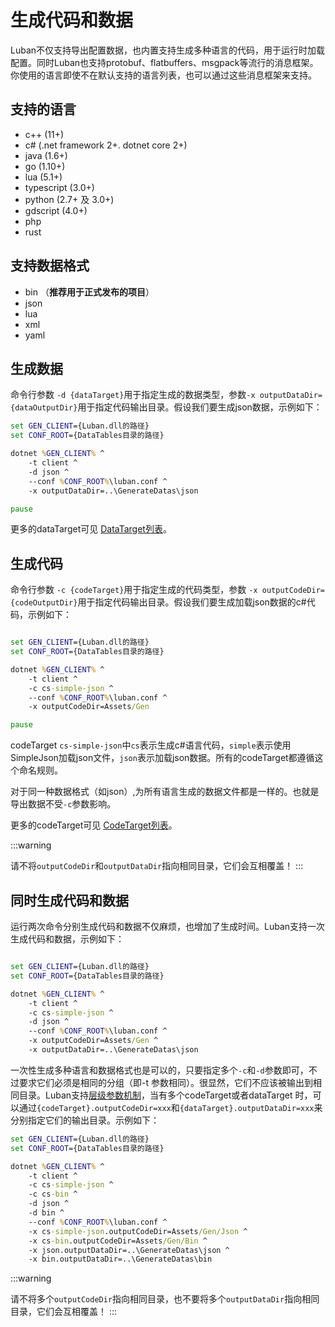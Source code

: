 # 生成代码和数据

Luban不仅支持导出配置数据，也内置支持生成多种语言的代码，用于运行时加载配置。同时Luban也支持protobuf、flatbuffers、msgpack等流行的消息框架。
你使用的语言即使不在默认支持的语言列表，也可以通过这些消息框架来支持。

## 支持的语言

- c++ (11+)
- c# (.net framework 2+. dotnet core 2+)
- java (1.6+)
- go (1.10+)
- lua (5.1+)
- typescript (3.0+)
- python (2.7+ 及 3.0+)
- gdscript (4.0+)
- php
- rust

## 支持数据格式

- bin  （**推荐用于正式发布的项目**）
- json
- lua
- xml
- yaml

## 生成数据

命令行参数 `-d {dataTarget}`用于指定生成的数据类型，参数`-x outputDataDir={dataOutputDir}`用于指定代码输出目录。假设我们要生成json数据，示例如下：

```bat
set GEN_CLIENT={Luban.dll的路径}
set CONF_ROOT={DataTables目录的路径}

dotnet %GEN_CLIENT% ^
    -t client ^
    -d json ^
    --conf %CONF_ROOT%\luban.conf ^
    -x outputDataDir=..\GenerateDatas\json

pause
```

更多的dataTarget可见 [DataTarget列表](../manual/commandtools.md#data-target)。

## 生成代码

命令行参数 `-c {codeTarget}`用于指定生成的代码类型，参数 `-x outputCodeDir={codeOutputDir}`用于指定代码输出目录。假设我们要生成加载json数据的c#代码，示例如下：

```bat

set GEN_CLIENT={Luban.dll的路径}
set CONF_ROOT={DataTables目录的路径}

dotnet %GEN_CLIENT% ^
    -t client ^
    -c cs-simple-json ^
    --conf %CONF_ROOT%\luban.conf ^
    -x outputCodeDir=Assets/Gen

pause
```

codeTarget `cs-simple-json`中`cs`表示生成c#语言代码，`simple`表示使用SimpleJson加载json文件，`json`表示加载json数据。所有的codeTarget都遵循这个命名规则。

对于同一种数据格式（如json）,为所有语言生成的数据文件都是一样的。也就是导出数据不受`-c`参数影响。

更多的codeTarget可见 [CodeTarget列表](../manual/commandtools.md#code-target)。

:::warning

请不将`outputCodeDir`和`outputDataDir`指向相同目录，它们会互相覆盖！
:::

## 同时生成代码和数据

运行两次命令分别生成代码和数据不仅麻烦，也增加了生成时间。Luban支持一次生成代码和数据，示例如下：

```bat

set GEN_CLIENT={Luban.dll的路径}
set CONF_ROOT={DataTables目录的路径}

dotnet %GEN_CLIENT% ^
    -t client ^
    -c cs-simple-json ^
    -d json ^
    --conf %CONF_ROOT%\luban.conf ^
    -x outputCodeDir=Assets/Gen ^
    -x outputDataDir=..\GenerateDatas\json
```

一次性生成多种语言和数据格式也是可以的，只要指定多个`-c`和`-d`参数即可，不过要求它们必须是相同的分组（即-t 参数相同）。很显然，它们不应该被输出到相同目录。Luban支持[层级参数机制](../manual/cascadingoption)，当有多个codeTarget或者dataTarget
时，可以通过`{codeTarget}.outputCodeDir=xxx`和`{dataTarget}.outputDataDir=xxx`来分别指定它们的输出目录。示例如下：

```bat
set GEN_CLIENT={Luban.dll的路径}
set CONF_ROOT={DataTables目录的路径}

dotnet %GEN_CLIENT% ^
    -t client ^
    -c cs-simple-json ^
    -c cs-bin ^
    -d json ^
    -d bin ^
    --conf %CONF_ROOT%\luban.conf ^
    -x cs-simple-json.outputCodeDir=Assets/Gen/Json ^
    -x cs-bin.outputCodeDir=Assets/Gen/Bin ^
    -x json.outputDataDir=..\GenerateDatas\json ^
    -x bin.outputDataDir=..\GenerateDatas\bin

```

:::warning

请不将多个`outputCodeDir`指向相同目录，也不要将多个`outputDataDir`指向相同目录，它们会互相覆盖！
:::
